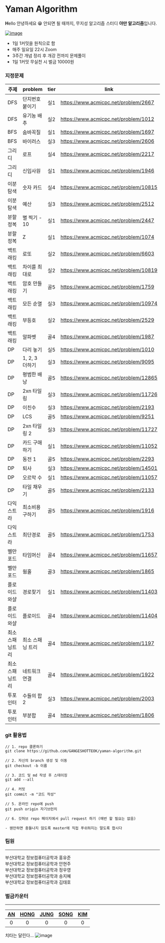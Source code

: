 # Yaman Algorithm
**H**ello 안녕하세요 😁
안되면 될 때까지, 무지성 알고리즘 스터디 **야만 알고리즘**입니다.  

[![image](https://user-images.githubusercontent.com/46425142/147953096-5f8a262d-712d-46e7-a508-3561c3feda55.png)](https://youtu.be/WPdWvnAAurg?t=228)


- 1일 1커밋을 원칙으로 함
- 매주 일요일 22시 Zoom
- 3주간 개념 정리 후 개강 전까지 문제풀이
- 1일 1커밋 무실천 시 벌금 10000원

### 지정문제
| 주제     | problem        | tier | link                                  |
|----------|----------------|------|---------------------------------------|
| DFS      | 단지번호붙이기 | 실1  | https://www.acmicpc.net/problem/2667  |
| DFS      | 유기농 배추    | 실2  | https://www.acmicpc.net/problem/1012  |
| BFS      | 숨바꼭질       | 실1  | https://www.acmicpc.net/problem/1697  |
| BFS      | 바이러스       | 실3  | https://www.acmicpc.net/problem/2606  |
| 그리디   | 로프           | 실4  | https://www.acmicpc.net/problem/2217  |
| 그리디   | 신입사원       | 실1  | https://www.acmicpc.net/problem/1946  |
| 이분탐색 | 숫자 카드      | 실4  | https://www.acmicpc.net/problem/10815 |
| 이분탐색 | 예산           | 실3  | https://www.acmicpc.net/problem/2512  |
| 분할정복 | 별 찍기 - 10   | 실1  | https://www.acmicpc.net/problem/2447  |
| 분할정복 | Z              | 실1  | https://www.acmicpc.net/problem/1074  |
| 백트래킹 | 로또           | 실2  | https://www.acmicpc.net/problem/6603  |
| 백트래킹 | 차이를 최대로  | 실2  | https://www.acmicpc.net/problem/10819 |
| 백트래킹 | 암호 만들기    | 골5  | https://www.acmicpc.net/problem/1759  |
| 백트래킹 | 모든 순열      | 실3  | https://www.acmicpc.net/problem/10974 |
| 백트래킹 | 부등호         | 실2  | https://www.acmicpc.net/problem/2529  |
| 백트래킹 | 알파벳         | 골4  | https://www.acmicpc.net/problem/1987  |
| DP       | 다리 놓기      | 실5  | https://www.acmicpc.net/problem/1010  |
| DP       | 1, 2, 3 더하기 | 실3  | https://www.acmicpc.net/problem/9095  |
| DP       | 평범한 배낭    | 골5  | https://www.acmicpc.net/problem/12865 |
| DP       | 2xn 타일링     | 실3  | https://www.acmicpc.net/problem/11726 |
| DP       | 이친수         | 실3  | https://www.acmicpc.net/problem/2193  |
| DP       | LCS            | 골5  | https://www.acmicpc.net/problem/9251  |
| DP       | 2xn 타일링 2   | 실3  | https://www.acmicpc.net/problem/11727 |
| DP       | 카드 구매하기  | 실1  | https://www.acmicpc.net/problem/11052 |
| DP       | 동전 1         | 골5  | https://www.acmicpc.net/problem/2293  |
| DP       | 퇴사           | 실3  | https://www.acmicpc.net/problem/14501 |
| DP       | 오르막 수      | 실1  | https://www.acmicpc.net/problem/11057 |
| DP       | 타일 채우기    | 골5  | https://www.acmicpc.net/problem/2133  |
| 다익스트라     | 최소비용 구하기  | 골5  | https://www.acmicpc.net/problem/1916  |
| 다익스트라     | 최단경로         | 골5  | https://www.acmicpc.net/problem/1753  |
| 벨만포드       | 타임머신         | 골4  | https://www.acmicpc.net/problem/11657 |
| 벨만포드       | 웜홀             | 골3  | https://www.acmicpc.net/problem/1865  |
| 플로이드와샬   | 경로찾기         | 실1  | https://www.acmicpc.net/problem/11403 |
| 플로이드와샬   | 플로이드         | 골4  | https://www.acmicpc.net/problem/11404 |
| 최소스패닝트리 | 최소 스패닝 트리 | 골4  | https://www.acmicpc.net/problem/1197  |
| 최소스패닝트리 | 네트워크 연결    | 골4  | https://www.acmicpc.net/problem/1922  |
| 투포인터       | 수들의 합 2      | 실3  | https://www.acmicpc.net/problem/2003  |
| 투포인터       | 부분합           | 골4  | https://www.acmicpc.net/problem/1806  |

### git 활용법

```shell
// 1. repo 클론하기
git clone https://github.com/GANGESHOTTEOK/yaman-algorithm.git

// 2. 자신의 branch 생성 및 이동
git checkout -b 이름

// 3. 코드 및 md 작성 후 스테이징
git add --all

// 4. 커밋
git commit -m "코드 작성"

// 5. 온라인 repo에 push
git push origin 자기브런치

// 6. 깃허브 repo 페이지에서 pull request 하기 (매번 할 필요는 없음)

- 웬만하면 충돌나지 않도록 master에 직접 푸쉬하지는 말도록 합시다
```


### 팀원
---
부산대학교 정보컴퓨터공학과 홍유준   
부산대학교 정보컴퓨터공학과 안현주   
부산대학교 정보컴퓨터공학과 정우영   
부산대학교 정보컴퓨터공학과 송지혜   
부산대학교 정보컴퓨터공학과 김태호  

### 벌금카운터
---
|[AN](https://github.com/muzee99)|[HONG](https://github.com/kick-snare)|[JUNG](https://github.com/wyj3569)|[SONG](https://github.com/qwer15948)|[KIM](https://github.com/Train0303)|
|:-:|:-:|:-:|:-:|:-:|
|0|0|0|0|0|


치타는 달린다...
![image](https://user-images.githubusercontent.com/46425142/147950220-58e8ee4f-5904-469d-8f2c-bda6b61330f8.png)

